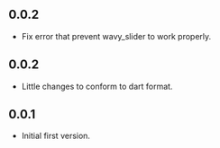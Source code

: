 ## 0.0.2

* Fix error that prevent wavy_slider to work properly.

## 0.0.2

* Little changes to conform to dart format.

## 0.0.1

* Initial first version.

